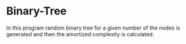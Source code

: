 # Binary-Tree
In this program random binary tree for a given number of the nodes is generated and then the amortized complexity is calculated. 

